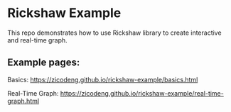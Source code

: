 # Rickshaw Example

This repo demonstrates how to use Rickshaw library to create interactive and real-time graph.

## Example pages:

Basics: https://zicodeng.github.io/rickshaw-example/basics.html

Real-Time Graph: https://zicodeng.github.io/rickshaw-example/real-time-graph.html
